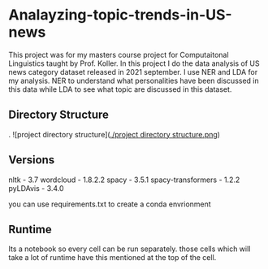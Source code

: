 # Analayzing-topic-trends-in-US-news

This project was for my masters course project for Computaitonal Linguistics taught by Prof. Koller.
In this project I do the data analysis of US news category dataset released in 2021 september. I use NER and LDA for my analysis. NER to understand what personalities have been discussed in this data while LDA to see what topic are discussed in this dataset. 

## Directory Structure
.
![project directory structure]([./project directory structure.png](https://github.com/UmerTariq1/Analayzing-topic-trends-in-US-news/blob/main/project%20directory%20structure.png))


## Versions
nltk - 3.7
wordcloud - 1.8.2.2
spacy - 3.5.1
spacy-transformers - 1.2.2
pyLDAvis - 3.4.0

you can use requirements.txt to create a conda envrionment

## Runtime
Its a notebook so every cell can be run separately. those cells which will take a lot of runtime have this mentioned at the top of the cell.
